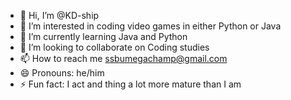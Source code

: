 - 👋 Hi, I’m @KD-ship
- 👀 I’m interested in coding video games in either Python or Java
- 🌱 I’m currently learning Java and Python
- 💞️ I’m looking to collaborate on Coding studies
- 📫 How to reach me ssbumegachamp@gmail.com
- 😄 Pronouns: he/him
- ⚡ Fun fact: I act and thing a lot more mature than I am

<!---
KD-ship/KD-ship is a ✨ special ✨ repository because its `README.md` (this file) appears on your GitHub profile.
You can click the Preview link to take a look at your changes.
--->
